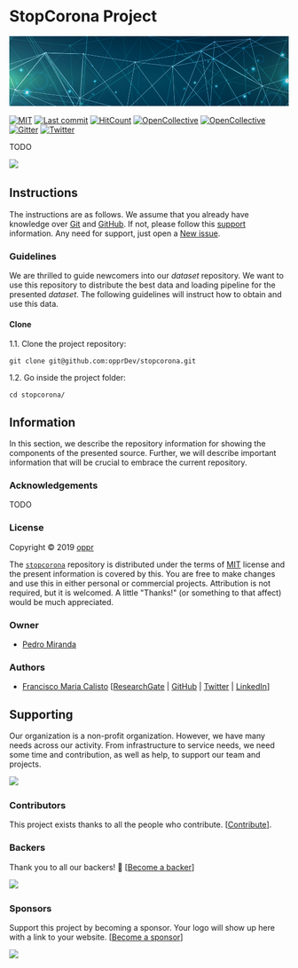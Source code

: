 # StopCorona Project

<img src="https://github.com/mida-project/meta/blob/master/banners/dataset-samples_1000x250.png?raw=true" />

[![MIT](https://flat.badgen.net/github/license/opprDev/stopcorona)](https://github.com/opprDev/stopcorona/blob/master/LICENSE)
[![Last commit](https://img.shields.io/github/last-commit/opprDev/stopcorona?style=flat-square)](https://github.com/opprDev/stopcorona/commits/master)
[![HitCount](http://hits.dwyl.io/opprDev/stopcorona.svg)](http://hits.dwyl.io/opprDev/stopcorona)
[![OpenCollective](https://opencollective.com/oppr/backers/badge.svg?style=flat-square)](#backers)
[![OpenCollective](https://opencollective.com/oppr/sponsors/badge.svg?style=flat-square)](#sponsors)
[![Gitter](https://img.shields.io/gitter/room/gitterHQ/gitter.svg?style=flat-square)](https://gitter.im/opprTeam)
[![Twitter](https://flat.badgen.net/twitter/follow/opprGroup)](https://twitter.com/opprGroup)

TODO

<a href="https://www.patreon.com/oppr" target="_blank">
<img src="https://c5.patreon.com/external/logo/become_a_patron_button@2x.png" width="160">
</a>

## Instructions

The instructions are as follows. We assume that you already have knowledge over [Git](https://git-scm.com/) and [GitHub](https://github.com/). If not, please follow this [support](https://guides.github.com/activities/hello-world/) information. Any need for support, just open a [New issue](https://github.com/opprDev/stopcorona/issues/new).

### Guidelines

We are thrilled to guide newcomers into our *dataset* repository. We want to use this repository to distribute the best data and loading pipeline for the presented *dataset*. The following guidelines will instruct how to obtain and use this data.

#### Clone

1.1. Clone the project repository:

```
git clone git@github.com:opprDev/stopcorona.git
```

1.2. Go inside the project folder:

```
cd stopcorona/
```

## Information

In this section, we describe the repository information for showing the components of the presented source. Further, we will describe important information that will be crucial to embrace the current repository.

### Acknowledgements

TODO

### License

Copyright © 2019 [oppr](https://oppr.io)

The [`stopcorona`](https://github.com/opprDev/stopcorona) repository is distributed under the terms of [MIT](LICENSE) license and the present information is covered by this. You are free to make changes and use this in either personal or commercial projects. Attribution is not required, but it is welcomed. A little "Thanks!" (or something to that affect) would be much appreciated.

### Owner

- [Pedro Miranda]()

### Authors

- [Francisco Maria Calisto](http://www.franciscocalisto.me/) [[ResearchGate](https://www.researchgate.net/profile/Francisco_Maria_Calisto) | [GitHub](https://github.com/FMCalisto) | [Twitter](https://twitter.com/FMCalisto) | [LinkedIn](https://www.linkedin.com/in/fmcalisto/)]

## Supporting

Our organization is a non-profit organization. However, we have many needs across our activity. From infrastructure to service needs, we need some time and contribution, as well as help, to support our team and projects.

<span class="image">
  <a href="https://opencollective.com/oppr" target="_blank">
    <img src="https://opencollective.com/oppr/tiers/backer.svg" width="220">
  </a>
</span>

### Contributors

This project exists thanks to all the people who contribute. [[Contribute](CONTRIBUTING.md)].

### Backers

Thank you to all our backers! 🙏 [[Become a backer](https://opencollective.com/oppr#backer)]

<span class="image">
  <a href="https://opencollective.com/oppr#backers" target="_blank">
    <img src="https://opencollective.com/oppr/backers.svg?width=890">
  </a>
</span>

### Sponsors

Support this project by becoming a sponsor. Your logo will show up here with a link to your website. [[Become a sponsor](https://opencollective.com/oppr#sponsor)]

<span class="image">
  <a href="https://opencollective.com/oppr/sponsor/0/website" target="_blank">
    <img src="https://opencollective.com/oppr/sponsor/0/avatar.svg">
  </a>
</span>
